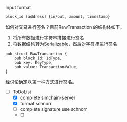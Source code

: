 Input format

```
block_id [address] {in/out, amount, timestamp}
```

如何对交易进行签名？目前RawTransaction 的结构体如下。

1. 将所有数据进行字符串拼接进行签名
2. 将数据结构转为Serializable，然后对字符串进行签名

```
pub struct RawTransaction {
    pub block_id: IdType,
    pub key: KeyType,
    pub value: TransactionValue,
}
```

经讨论确定以第一种方式进行签名。

- [ ] ToDoList 
    - [X] complete simchain-server
    - [X] format schnorr
    - [ ] complete signature use schnorr
    - [ ] 

